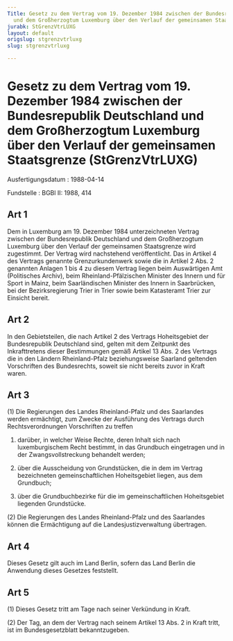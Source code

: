 ```yaml
---
Title: Gesetz zu dem Vertrag vom 19. Dezember 1984 zwischen der Bundesrepublik Deutschland
  und dem Großherzogtum Luxemburg über den Verlauf der gemeinsamen Staatsgrenze
jurabk: StGrenzVtrLUXG
layout: default
origslug: stgrenzvtrluxg
slug: stgrenzvtrluxg

---
```


# Gesetz zu dem Vertrag vom 19. Dezember 1984 zwischen der Bundesrepublik Deutschland und dem Großherzogtum Luxemburg über den Verlauf der gemeinsamen Staatsgrenze (StGrenzVtrLUXG)

Ausfertigungsdatum
:   1988-04-14

Fundstelle
:   BGBl II: 1988, 414



## Art 1

Dem in Luxemburg am 19. Dezember 1984 unterzeichneten Vertrag zwischen der Bundesrepublik Deutschland und dem Großherzogtum Luxemburg über den Verlauf der gemeinsamen Staatsgrenze wird zugestimmt. Der Vertrag wird nachstehend veröffentlicht. Das in Artikel 4 des Vertrags genannte Grenzurkundenwerk sowie die in Artikel 2 Abs. 2 genannten Anlagen 1 bis 4 zu diesem Vertrag liegen beim Auswärtigen Amt (Politisches Archiv), beim Rheinland-Pfälzischen Minister des Innern und für Sport in Mainz, beim Saarländischen Minister des Innern in Saarbrücken, bei der Bezirksregierung Trier in Trier sowie beim Katasteramt Trier zur Einsicht bereit.


## Art 2

In den Gebietsteilen, die nach Artikel 2 des Vertrags Hoheitsgebiet der Bundesrepublik Deutschland sind, gelten mit dem Zeitpunkt des Inkrafttretens dieser Bestimmungen gemäß Artikel 13 Abs. 2 des Vertrags die in den Ländern Rheinland-Pfalz beziehungsweise Saarland geltenden Vorschriften des Bundesrechts, soweit sie nicht bereits zuvor in Kraft waren.


## Art 3

(1) Die Regierungen des Landes Rheinland-Pfalz und des Saarlandes werden ermächtigt, zum Zwecke der Ausführung des Vertrags durch Rechtsverordnungen Vorschriften zu treffen

1.  darüber, in welcher Weise Rechte, deren Inhalt sich nach luxemburgischem Recht bestimmt, in das Grundbuch eingetragen und in der Zwangsvollstreckung behandelt werden;


2.  über die Ausscheidung von Grundstücken, die in dem im Vertrag bezeichneten gemeinschaftlichen Hoheitsgebiet liegen, aus dem Grundbuch;


3.  über die Grundbuchbezirke für die im gemeinschaftlichen Hoheitsgebiet liegenden Grundstücke.




(2) Die Regierungen des Landes Rheinland-Pfalz und des Saarlandes können die Ermächtigung auf die Landesjustizverwaltung übertragen.


## Art 4

Dieses Gesetz gilt auch im Land Berlin, sofern das Land Berlin die Anwendung dieses Gesetzes feststellt.


## Art 5

(1) Dieses Gesetz tritt am Tage nach seiner Verkündung in Kraft.

(2) Der Tag, an dem der Vertrag nach seinem Artikel 13 Abs. 2 in Kraft tritt, ist im Bundesgesetzblatt bekanntzugeben.

